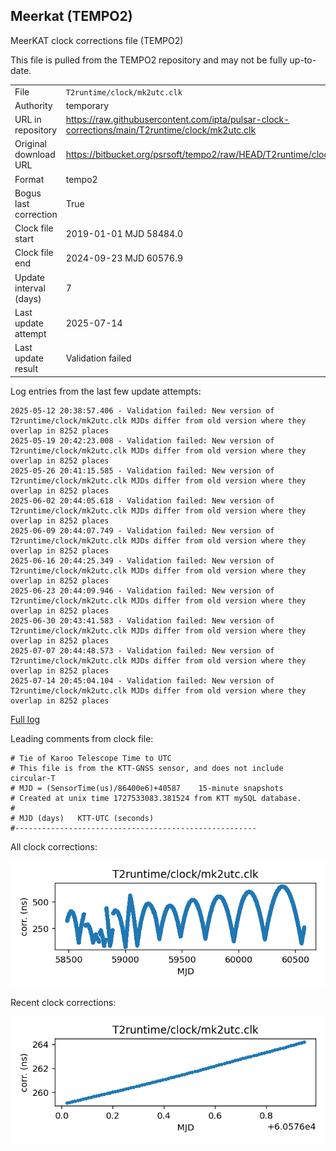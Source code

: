 
## Meerkat (TEMPO2)

MeerKAT clock corrections file (TEMPO2)

This file is pulled from the TEMPO2 repository and may not be fully
up-to-date.

|     |     |
|:--- |:--- |
| File | `T2runtime/clock/mk2utc.clk` |
| Authority | temporary |
| URL in repository | <https://raw.githubusercontent.com/ipta/pulsar-clock-corrections/main/T2runtime/clock/mk2utc.clk> |
| Original download URL | <https://bitbucket.org/psrsoft/tempo2/raw/HEAD/T2runtime/clock/mk2utc.clk> |
| Format | tempo2 |
| Bogus last correction | True |
| Clock file start | 2019-01-01 MJD 58484.0 |
| Clock file end | 2024-09-23 MJD 60576.9 |
| Update interval (days) | 7 |
| Last update attempt | 2025-07-14 |
| Last update result | Validation failed |

Log entries from the last few update attempts:
```
2025-05-12 20:38:57.406 - Validation failed: New version of T2runtime/clock/mk2utc.clk MJDs differ from old version where they overlap in 8252 places
2025-05-19 20:42:23.008 - Validation failed: New version of T2runtime/clock/mk2utc.clk MJDs differ from old version where they overlap in 8252 places
2025-05-26 20:41:15.585 - Validation failed: New version of T2runtime/clock/mk2utc.clk MJDs differ from old version where they overlap in 8252 places
2025-06-02 20:44:05.618 - Validation failed: New version of T2runtime/clock/mk2utc.clk MJDs differ from old version where they overlap in 8252 places
2025-06-09 20:44:07.749 - Validation failed: New version of T2runtime/clock/mk2utc.clk MJDs differ from old version where they overlap in 8252 places
2025-06-16 20:44:25.349 - Validation failed: New version of T2runtime/clock/mk2utc.clk MJDs differ from old version where they overlap in 8252 places
2025-06-23 20:44:09.946 - Validation failed: New version of T2runtime/clock/mk2utc.clk MJDs differ from old version where they overlap in 8252 places
2025-06-30 20:43:41.583 - Validation failed: New version of T2runtime/clock/mk2utc.clk MJDs differ from old version where they overlap in 8252 places
2025-07-07 20:44:48.573 - Validation failed: New version of T2runtime/clock/mk2utc.clk MJDs differ from old version where they overlap in 8252 places
2025-07-14 20:45:04.104 - Validation failed: New version of T2runtime/clock/mk2utc.clk MJDs differ from old version where they overlap in 8252 places
```
[Full log](https://raw.githubusercontent.com/ipta/pulsar-clock-corrections/main/log/T2runtime/clock/mk2utc.clk.log)

Leading comments from clock file:

    # Tie of Karoo Telescope Time to UTC
    # This file is from the KTT-GNSS sensor, and does not include circular-T
    # MJD = (SensorTime(us)/86400e6)+40587    15-minute snapshots
    # Created at unix time 1727533083.381524 from KTT mySQL database.
    #
    # MJD (days)   KTT-UTC (seconds)
    #------------------------------------------------------



All clock corrections:

![plot of all clock corrections](mk2utc.clk.png "All corrections")

Recent clock corrections:

![plot of recent clock corrections](mk2utc.clk.short.png "Recent corrections")

